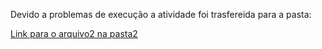 Devido a problemas de execução a atividade foi trasfereida para a pasta:

[Link para o arquivo2 na pasta2](./../avaliacoes/avaliacao-09)
